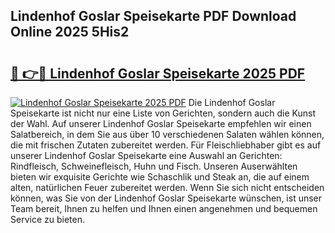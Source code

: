 ## Lindenhof Goslar Speisekarte PDF Download Online 2025 5His2

# <h2><a href="http://gc70zpp.nevu.top/?p=Lindenhof+Goslar+Speisekarte">🔗 👉🔴 Lindenhof Goslar Speisekarte 2025 PDF</a></h2>

[![Lindenhof Goslar Speisekarte 2025 PDF](https://i.imgur.com/dBaPXMq.png)](http://gc70zpp.nevu.top/?p=Lindenhof+Goslar+Speisekarte)
Die Lindenhof Goslar Speisekarte ist nicht nur eine Liste von Gerichten, sondern auch die Kunst der Wahl. Auf unserer Lindenhof Goslar Speisekarte empfehlen wir einen Salatbereich, in dem Sie aus über 10 verschiedenen Salaten wählen können, die mit frischen Zutaten zubereitet werden. Für Fleischliebhaber gibt es auf unserer Lindenhof Goslar Speisekarte eine Auswahl an Gerichten: Rindfleisch, Schweinefleisch, Huhn und Fisch. Unseren Auserwählten bieten wir exquisite Gerichte wie Schaschlik und Steak an, die auf einem alten, natürlichen Feuer zubereitet werden. Wenn Sie sich nicht entscheiden können, was Sie von der Lindenhof Goslar Speisekarte wünschen, ist unser Team bereit, Ihnen zu helfen und Ihnen einen angenehmen und bequemen Service zu bieten.
